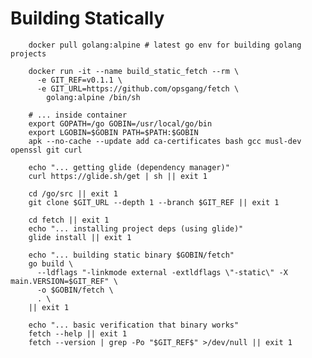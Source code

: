 # Building Statically

        docker pull golang:alpine # latest go env for building golang projects

        docker run -it --name build_static_fetch --rm \
          -e GIT_REF=v0.1.1 \
          -e GIT_URL=https://github.com/opsgang/fetch \
            golang:alpine /bin/sh
        
        # ... inside container
        export GOPATH=/go GOBIN=/usr/local/go/bin
        export LGOBIN=$GOBIN PATH=$PATH:$GOBIN
        apk --no-cache --update add ca-certificates bash gcc musl-dev openssl git curl

        echo "... getting glide (dependency manager)"
        curl https://glide.sh/get | sh || exit 1

        cd /go/src || exit 1
        git clone $GIT_URL --depth 1 --branch $GIT_REF || exit 1

        cd fetch || exit 1
        echo "... installing project deps (using glide)"
        glide install || exit 1

        echo "... building static binary $GOBIN/fetch"
        go build \
          --ldflags "-linkmode external -extldflags \"-static\" -X main.VERSION=$GIT_REF" \
          -o $GOBIN/fetch \
          . \
        || exit 1

        echo "... basic verification that binary works"
        fetch --help || exit 1
        fetch --version | grep -Po "$GIT_REF$" >/dev/null || exit 1

